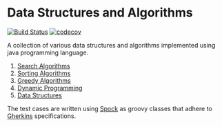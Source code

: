 # Data Structures and Algorithms

[![Build Status](https://travis-ci.com/dsaninja/dsa.svg?branch=master)](https://travis-ci.com/dsaninja/dsa)
[![codecov](https://codecov.io/gh/dsaninja/dsa/branch/master/graph/badge.svg?token=GHRU1XGFJZ)](https://codecov.io/gh/dsaninja/dsa)

A collection of various data structures and algorithms implemented using java programming language.

1. [Search Algorithms](./src/main/java/com/dsaninja/algos/searching/README.md)
2. [Sorting Algorithms](./src/main/java/com/dsaninja/algos/sorting/README.md)
3. [Greedy Algorithms](./src/main/java/com/dsaninja/algos/greedy/README.md)
4. [Dynamic Programming](./src/main/java/com/dsaninja/algos/dp/README.md)
5. [Data Structures](./src/main/java/com/dsaninja/ds/README.md)

The test cases are written using [Spock](https://spockframework.org/) as groovy classes that adhere to [Gherkins](https://specflow.org/gherkin/gherkin-conventions-for-readable-specifications/) specifications.